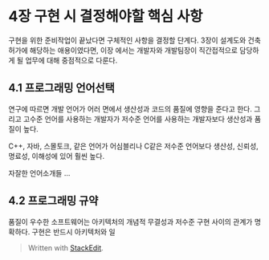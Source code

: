 # 4장 구현 시 결정해야할 핵심 사항

구현을 위한 준비작업이 끝났다면 구체적인 사항을 결정할 단계다. 
3장이 설계도와 건축 허가에 해당하는 애용이였다면, 이장 에서는 개발자와 개발팀장이 직간접적으로 담당하게 될 업무에 대해 중점적으로 다룬다. 

## 4.1 프로그래밍 언어선택

연구에 따르면 개발 언어가 어러 면에서 생산성과 코드의 품질에 영향을 준다고 한다. 
그리고 고수준 언어를 사용하는 개발자가 저수준 언어를 사용하는 개발자보다 생산성과 품질이 높다. 

C++, 자바, 스몰토크, 같은 언어가 어심블리나 C같은 저수준 언어보다 생산성, 신뢰성, 명료성, 이해성에 있어 훨씬 높다. 

자잘한 언어소개들 ...

## 4.2 프로그래밍 규약

품질이 우수한 소프트웨어는 아키텍처의 개념적 무결성과 저수준 구현 사이의 관계가 명확하다. 구현은 반드시 아키텍처와 일


> Written with [StackEdit](https://stackedit.io/).
<!--stackedit_data:
eyJoaXN0b3J5IjpbMTk0NTc5MDAwLDYyOTE4NjAxOCwtMTU5OT
I3NDA4M119
-->